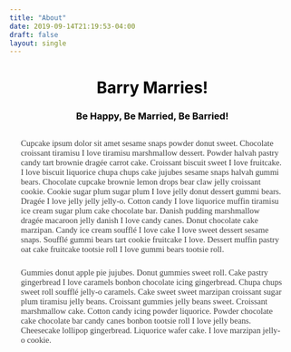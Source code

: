 ```yaml
---
title: "About"
date: 2019-09-14T21:19:53-04:00
draft: false
layout: single
---
```


<h1 style="text-align: center; "><b style="color: rgb(0, 0, 0);">Barry Marries!</b></h1><h3 style="text-align: center; "><b style="color: rgb(0, 0, 0);">Be Happy, Be Married, Be Barried!</b></h3><h3 style="text-align: center; "><b style="color: rgb(0, 0, 0);"><br></b></h3><p class="paragraph ng-attr-widget" ng:repeat-index="0" style="top: -40px; position: relative; margin-bottom: 0px; padding: 10px 20px 0px; color: rgb(64, 64, 64); font-family: &quot;Museo Sans&quot;; font-size: 14.6667px;"><span ng:bind="paragraph.text" class="ng-directive ng-binding">Cupcake ipsum dolor sit amet sesame snaps powder donut sweet. Chocolate croissant tiramisu I love tiramisu marshmallow dessert. Powder halvah pastry candy tart brownie dragée carrot cake. Croissant biscuit sweet I love fruitcake. I love biscuit liquorice chupa chups cake jujubes sesame snaps halvah gummi bears. Chocolate cupcake brownie lemon drops bear claw jelly croissant cookie. Cookie sugar plum sugar plum I love jelly donut dessert gummi bears. Dragée I love jelly jelly jelly-o. Cotton candy I love liquorice muffin tiramisu ice cream sugar plum cake chocolate bar. Danish pudding marshmallow dragée macaroon jelly danish I love candy canes. Donut chocolate cake marzipan. Candy ice cream soufflé I love cake I love sweet dessert sesame snaps. Soufflé gummi bears tart cookie fruitcake I love. Dessert muffin pastry oat cake fruitcake tootsie roll I love gummi bears tootsie roll.</span></p><p class="paragraph ng-attr-widget" ng:repeat-index="1" style="top: -40px; position: relative; margin-bottom: 0px; padding: 10px 20px 0px; color: rgb(64, 64, 64); font-family: &quot;Museo Sans&quot;; font-size: 14.6667px;"><span ng:bind="paragraph.text" class="ng-directive ng-binding">Gummies donut apple pie jujubes. Donut gummies sweet roll. Cake pastry gingerbread I love caramels bonbon chocolate icing gingerbread. Chupa chups sweet roll soufflé jelly-o caramels. Cake sweet sweet marzipan croissant sugar plum tiramisu jelly beans. Croissant gummies jelly beans sweet. Croissant marshmallow cake. Cotton candy icing powder liquorice. Powder chocolate cake chocolate bar candy canes bonbon tootsie roll I love jelly beans. Cheesecake lollipop gingerbread. Liquorice wafer cake. I love marzipan jelly-o cookie.</span></p>

